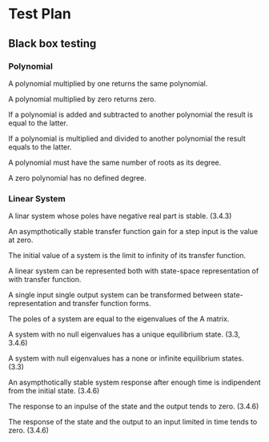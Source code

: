 # Test Plan

## Black box testing

### Polynomial
A polynomial multiplied by one returns the same polynomial.

A polynomial multiplied by zero returns zero.

If a polynomial is added and subtracted to another polynomial the result is equal to the latter.

If a polynomial is multiplied and divided to another polynomial the result equals to the latter.

A polynomial must have the same number of roots as its degree.

A zero polynomial has no defined degree.

### Linear System

A linar system whose poles have negative real part is stable. (3.4.3)

An asympthotically stable transfer function gain for a step input is the value at zero.

The initial value of a system is the limit to infinity of its transfer function.

A linear system can be represented both with state-space representation of with transfer function.

A single input single output system can be transformed between state-representation and transfer function forms.

The poles of a system are equal to the eigenvalues of the A matrix.

A system with no null eigenvalues has a unique equilibrium state. (3.3, 3.4.6)

A system with null eigenvalues has a none or infinite equilibrium states. (3.3)

An asympthotically stable system response after enough time is indipendent from the initial state. (3.4.6)

The response to an inpulse of the state and the output tends to zero. (3.4.6)

The response of the state and the output to an input limited in time tends to zero. (3.4.6)
